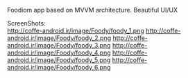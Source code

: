 
Foodiom app based on MVVM architecture.
Beautiful UI/UX 




ScreenShots:     
http://coffe-android.ir/image/Foody/foody_1.png
http://coffe-android.ir/image/Foody/foody_2.png
http://coffe-android.ir/image/Foody/foody_3.png
http://coffe-android.ir/image/Foody/foody_4.png
http://coffe-android.ir/image/Foody/foody_5.png
http://coffe-android.ir/image/Foody/foody_6.png
